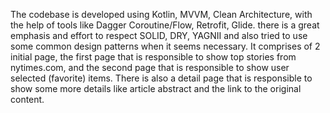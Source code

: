 The codebase is developed using Kotlin, MVVM, Clean Architecture, with the help of tools like Dagger
Coroutine/Flow, Retrofit, Glide. there is a great emphasis and effort to respect SOLID, DRY,
YAGNII and also tried to use some common design patterns when it seems necessary.
It comprises of 2 initial page, the first page that is responsible to show top stories
from nytimes.com, and the second page that is responsible to show user selected (favorite) items.
There is also a detail page that is responsible to show some more details like article abstract
and the link to the original content.

